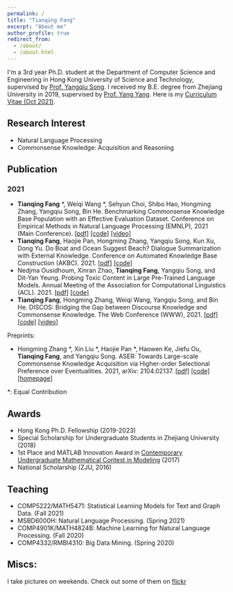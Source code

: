 ```yaml
---
permalink: /
title: "Tianqing Fang"
excerpt: "About me"
author_profile: true
redirect_from: 
  - /about/
  - /about.html
---
```


I'm a 3rd year Ph.D. student at the Department of Computer Science and Engineering in Hong Kong University of Science and Technology, supervised by [Prof. Yangqiu Song](https://cse.hkust.edu.hk/~yqsong/). I received my B.E. degree from Zhejiang University in 2019, supervised by [Prof. Yang Yang](http://yangy.org/). Here is my [Curriculum Vitae (Oct 2021)](http://fangtq.com/files/tianqing_CV.pdf).

Research Interest
------
- Natural Language Processing
- Commonsense Knowledge: Acquisition and Reasoning

Publication
------
### 2021

- **Tianqing Fang** *, Weiqi Wang *, Sehyun Choi, Shibo Hao, Hongming Zhang, Yangqiu Song, Bin He. Benchmarking Commonsense Knowledge Base Population with an Effective Evaluation Dataset. Conference on Empirical Methods in Natural Language Processing (EMNLP), 2021 (Main Conference). [\[pdf\]](https://arxiv.org/abs/2109.07679) [\[code\]](https://github.com/HKUST-KnowComp/CSKB-Population) [\[video\]](https://www.youtube.com/watch?v=5pLLHaPrx-I)
- **Tianqing Fang**, Haojie Pan, Hongming Zhang, Yangqiu Song, Kun Xu, Dong Yu. Do Boat and Ocean Suggest Beach? Dialogue Summarization with External Knowledge. Conference on Automated Knowledge Base Construction (AKBC). 2021. [\[pdf\]](https://www.akbc.ws/2021/papers/AJKd0iIFMDc) [\[code\]](https://github.com/HKUST-KnowComp/CODC-Dialogue-Summarization)
- Nedjma Ousidhoum, Xinran Zhao, **Tianqing Fang**, Yangqiu Song, and Dit-Yan Yeung. Probing Toxic Content in Large Pre-Trained Language Models. Annual Meeting of the Association for Computational Linguistics (ACL). 2021. [\[pdf\]](https://github.com/HKUST-KnowComp/Probing_toxicity_in_PTLMs/blob/main/probing_toxic_content_acl2021.pdf) [\[code\]](https://github.com/HKUST-KnowComp/Probing_toxicity_in_PTLMs)
- **Tianqing Fang**, Hongming Zhang, Weiqi Wang, Yangqiu Song, and Bin He. DISCOS: Bridging the Gap between Discourse Knowledge and Commonsense Knowledge. The Web Conference (WWW), 2021. [\[pdf\]](https://arxiv.org/abs/2101.00154) [\[code\]](https://github.com/HKUST-KnowComp/DISCOS-commonsense) [\[video\]](https://www.youtube.com/watch?v=Ogzyf8gj5IM&t=1s)

Preprints:

- Hongming Zhang *, Xin Liu *, Haojie Pan *, Haowen Ke, Jiefu Ou, **Tianqing Fang**, and Yangqiu Song. ASER: Towards Large-scale Commonsense Knowledge Acquisition via Higher-order Selectional Preference over Eventualities. 2021, arXiv: 2104.02137. [\[pdf\]](https://arxiv.org/abs/2104.02137) [\[code\]](https://github.com/HKUST-KnowComp/ASER) [\[homepage\]](https://hkust-knowcomp.github.io/ASER)

*: Equal Contribution

Awards
------
- Hong Kong Ph.D. Fellowship (2019-2023)
- Special Scholarship for Undergraduate Students in Zhejiang University (2018)
- 1st Place and MATLAB Innovation Award in [Contemporary Undergraduate Mathematical Contest in Modeling](http://en.mcm.edu.cn/) (2017)
- National Scholarship (ZJU, 2016)


Teaching
------
- COMP5222/MATH5471: Statistical Learning Models for Text and Graph Data. (Fall 2021)
- MSBD6000H: Natural Language Processing. (Spring 2021)
- COMP4901K/MATH4824B: Machine Learning for Natural Language Processing. (Fall 2020)
- COMP4332/RMBI4310: Big Data Mining. (Spring 2020)

Miscs:
-----
I take pictures on weekends. Check out some of them on [flickr](https://www.flickr.com/photos/193147267@N02/albums)

<!-- 

A data-driven personal website
======
Like many other Jekyll-based GitHub Pages templates, academicpages makes you separate the website's content from its form. The content & metadata of your website are in structured markdown files, while various other files constitute the theme, specifying how to transform that content & metadata into HTML pages. You keep these various markdown (.md), YAML (.yml), HTML, and CSS files in a public GitHub repository. Each time you commit and push an update to the repository, the [GitHub pages](https://pages.github.com/) service creates static HTML pages based on these files, which are hosted on GitHub's servers free of charge.

Many of the features of dynamic content management systems (like Wordpress) can be achieved in this fashion, using a fraction of the computational resources and with far less vulnerability to hacking and DDoSing. You can also modify the theme to your heart's content without touching the content of your site. If you get to a point where you've broken something in Jekyll/HTML/CSS beyond repair, your markdown files describing your talks, publications, etc. are safe. You can rollback the changes or even delete the repository and start over -- just be sure to save the markdown files! Finally, you can also write scripts that process the structured data on the site, such as [this one](https://github.com/academicpages/academicpages.github.io/blob/master/talkmap.ipynb) that analyzes metadata in pages about talks to display [a map of every location you've given a talk](https://academicpages.github.io/talkmap.html).

Getting started
======
1. Register a GitHub account if you don't have one and confirm your e-mail (required!)
1. Fork [this repository](https://github.com/academicpages/academicpages.github.io) by clicking the "fork" button in the top right. 
1. Go to the repository's settings (rightmost item in the tabs that start with "Code", should be below "Unwatch"). Rename the repository "[your GitHub username].github.io", which will also be your website's URL.
1. Set site-wide configuration and create content & metadata (see below -- also see [this set of diffs](http://archive.is/3TPas) showing what files were changed to set up [an example site](https://getorg-testacct.github.io) for a user with the username "getorg-testacct")
1. Upload any files (like PDFs, .zip files, etc.) to the files/ directory. They will appear at https://[your GitHub username].github.io/files/example.pdf.  
1. Check status by going to the repository settings, in the "GitHub pages" section

Site-wide configuration
------
The main configuration file for the site is in the base directory in [_config.yml](https://github.com/academicpages/academicpages.github.io/blob/master/_config.yml), which defines the content in the sidebars and other site-wide features. You will need to replace the default variables with ones about yourself and your site's github repository. The configuration file for the top menu is in [_data/navigation.yml](https://github.com/academicpages/academicpages.github.io/blob/master/_data/navigation.yml). For example, if you don't have a portfolio or blog posts, you can remove those items from that navigation.yml file to remove them from the header. 

Create content & metadata
------
For site content, there is one markdown file for each type of content, which are stored in directories like _publications, _talks, _posts, _teaching, or _pages. For example, each talk is a markdown file in the [_talks directory](https://github.com/academicpages/academicpages.github.io/tree/master/_talks). At the top of each markdown file is structured data in YAML about the talk, which the theme will parse to do lots of cool stuff. The same structured data about a talk is used to generate the list of talks on the [Talks page](https://academicpages.github.io/talks), each [individual page](https://academicpages.github.io/talks/2012-03-01-talk-1) for specific talks, the talks section for the [CV page](https://academicpages.github.io/cv), and the [map of places you've given a talk](https://academicpages.github.io/talkmap.html) (if you run this [python file](https://github.com/academicpages/academicpages.github.io/blob/master/talkmap.py) or [Jupyter notebook](https://github.com/academicpages/academicpages.github.io/blob/master/talkmap.ipynb), which creates the HTML for the map based on the contents of the _talks directory).

**Markdown generator**

I have also created [a set of Jupyter notebooks](https://github.com/academicpages/academicpages.github.io/tree/master/markdown_generator
) that converts a CSV containing structured data about talks or presentations into individual markdown files that will be properly formatted for the academicpages template. The sample CSVs in that directory are the ones I used to create my own personal website at stuartgeiger.com. My usual workflow is that I keep a spreadsheet of my publications and talks, then run the code in these notebooks to generate the markdown files, then commit and push them to the GitHub repository.

How to edit your site's GitHub repository
------
Many people use a git client to create files on their local computer and then push them to GitHub's servers. If you are not familiar with git, you can directly edit these configuration and markdown files directly in the github.com interface. Navigate to a file (like [this one](https://github.com/academicpages/academicpages.github.io/blob/master/_talks/2012-03-01-talk-1.md) and click the pencil icon in the top right of the content preview (to the right of the "Raw | Blame | History" buttons). You can delete a file by clicking the trashcan icon to the right of the pencil icon. You can also create new files or upload files by navigating to a directory and clicking the "Create new file" or "Upload files" buttons. 

Example: editing a markdown file for a talk
![Editing a markdown file for a talk](/images/editing-talk.png)

For more info
------
More info about configuring academicpages can be found in [the guide](https://academicpages.github.io/markdown/). The [guides for the Minimal Mistakes theme](https://mmistakes.github.io/minimal-mistakes/docs/configuration/) (which this theme was forked from) might also be helpful.
 -->